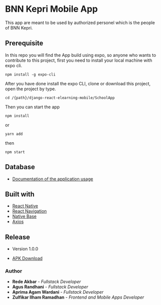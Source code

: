 # BNN Kepri Mobile App

This app are meant to be used by authorized personel which is the people of BNN Kepri.

## Prerequisite

In this repo you will find the App build using expo, so anyone who wants to contribute to this project, first you need to install your local machine with expo cli.

```npm install -g expo-cli```

After you have done install the expo CLI, clone or download this project, open the project by type.

```cd /{path}/django-react-elearning-mobile/SchoolApp```

Then you can start the app

```npm install``` 

or 

```yarn add``` 

then 

```npm start```

## Database

* [Documentation of the application usage](https://www.google.com)

## Built with

* [React Native](https://facebook.github.io/react-native/docs/getting-started)
* [React Navigation](https://reactnavigation.org/docs/en/getting-started.html)
* [Native Base](https://docs.nativebase.io/)
* [Axios](https://www.npmjs.com/package/axios)

## Release
* Version 1.0.0

* [APK Download](https://www.google.com)

### Author

* **Rede Akbar** - *Fullstack Developer*
* **Agus Randhani** - *Fullstack Developer*
* **Aprima Agam Wardani** - *Fullstack Developer*
* **Zulfikar Ilham Ramadhan** - *Frontend and Mobile Apps Developer* 
